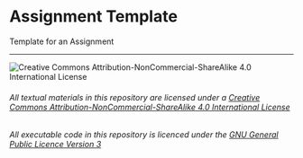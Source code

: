 # Assignment Template
Template for an Assignment

___
![Creative Commons Attribution-NonCommercial-ShareAlike 4.0 International License](https://i.creativecommons.org/l/by-nc-sa/4.0/88x31.png "Creative Commons Attribution-NonCommercial-ShareAlike 4.0 International License")
###### All textual materials in this repository are licensed under a [Creative Commons Attribution-NonCommercial-ShareAlike 4.0 International License](http://creativecommons.org/licenses/by-nc/4.0/)

###### All executable code in this repository is licenced under the [GNU General Public Licence Version 3](https://www.gnu.org/licenses/gpl.txt)
